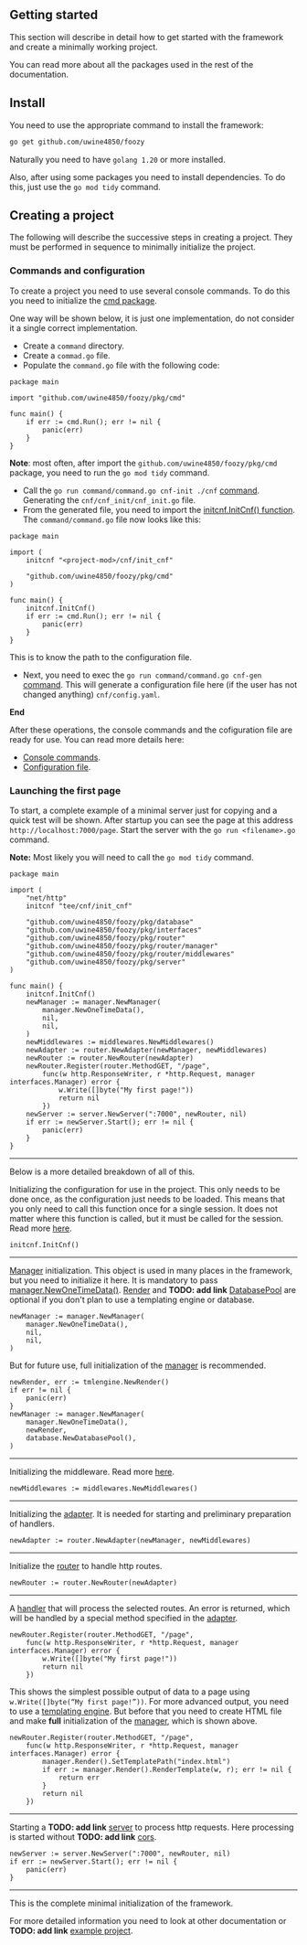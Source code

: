 ## Getting started
This section will describe in detail how to get started with the framework and create a minimally working project. 

You can read more about all the packages used in the rest of the documentation.

## Install
You need to use the appropriate command to install the framework:
```bash
go get github.com/uwine4850/foozy
```
Naturally you need to have `golang 1.20` or more installed.

Also, after using some packages you need to install dependencies. To do this, just use the `go mod tidy` command.

## Creating a project
The following will describe the successive steps in creating a project. They must be performed in sequence to minimally initialize the project.

### Commands and configuration
To create a project you need to use several console commands. To do this you need to initialize the [cmd package](cmd_and_config/cmd.md).

One way will be shown below, it is just one implementation, do not consider it a single correct implementation.

* Create a `command` directory.
* Create a `commad.go` file.
* Populate the `command.go` file with the following code:
```golang
package main

import "github.com/uwine4850/foozy/pkg/cmd"

func main() {
	if err := cmd.Run(); err != nil {
		panic(err)
	}
}
```
__Note__: most often, after import the `github.com/uwine4850/foozy/pkg/cmd` package, you need to run the `go mod tidy` command.

* Call the `go run command/command.go cnf-init ./cnf` [command](cmd_and_config/cmd.md#commands). Generating the `cnf/cnf_init/cnf_init.go` file.
* From the generated file, you need to import the [initcnf.InitCnf() function](cmd_and_config/config.md#init-cnf). The `command/command.go` file now looks like this:
```golang
package main

import (
	initcnf "<project-mod>/cnf/init_cnf"

	"github.com/uwine4850/foozy/pkg/cmd"
)

func main() {
	initcnf.InitCnf()
	if err := cmd.Run(); err != nil {
		panic(err)
	}
}
```
This is to know the path to the configuration file.

* Next, you need to exec the `go run command/command.go cnf-gen` [command](cmd_and_config/cmd.md#commands). This will generate a configuration file here (if the user has not changed anything) `cnf/config.yaml`.

__End__

After these operations, the console commands and the cofiguration file are ready for use.
You can read more details here:

* [Console commands](cmd_and_config/cmd.md).
* [Configuration file](cmd_and_config/config.md).

### Launching the first page
To start, a complete example of a minimal server just for copying and a quick test will be shown. After startup you can see the page at this address `http://localhost:7000/page`. Start the server with the `go run <filename>.go` command.

__Note:__ Most likely you will need to call the `go mod tidy` command.

```golang
package main

import (
	"net/http"
	initcnf "tee/cnf/init_cnf"

	"github.com/uwine4850/foozy/pkg/database"
	"github.com/uwine4850/foozy/pkg/interfaces"
	"github.com/uwine4850/foozy/pkg/router"
	"github.com/uwine4850/foozy/pkg/router/manager"
	"github.com/uwine4850/foozy/pkg/router/middlewares"
	"github.com/uwine4850/foozy/pkg/server"
)

func main() {
	initcnf.InitCnf()
	newManager := manager.NewManager(
		manager.NewOneTimeData(),
		nil,
		nil,
	)
	newMiddlewares := middlewares.NewMiddlewares()
	newAdapter := router.NewAdapter(newManager, newMiddlewares)
	newRouter := router.NewRouter(newAdapter)
	newRouter.Register(router.MethodGET, "/page",
		func(w http.ResponseWriter, r *http.Request, manager interfaces.Manager) error {
			w.Write([]byte("My first page!"))
			return nil
		})
	newServer := server.NewServer(":7000", newRouter, nil)
	if err := newServer.Start(); err != nil {
		panic(err)
	}
}
```
___
Below is a more detailed breakdown of all of this.

Initializing the configuration for use in the project. This only needs to be done once, as the configuration just needs to be loaded. This means that you only need to call this function once for a single session.  It does not matter where this function is called, but it must be called for the session. Read more [here](cmd_and_config/config.md#init-cnf).
```golang
initcnf.InitCnf()
```
___

[Manager](/router/manager/manager/) initialization. This object is used in many places in the framework, but you need to initialize it here. It is mandatory to pass [manager.NewOneTimeData()](/router/manager/manager/#onetimedata). [Render](/router/tmlengine/tmlengine) and __TODO: add link__ [DatabasePool]() are optional if you don't plan to use a templating engine or database.
```golang
newManager := manager.NewManager(
    manager.NewOneTimeData(),
	nil,
	nil,
)
```
But for future use, full initialization of the [manager](/router/manager/manager/) is recommended.
```golang
newRender, err := tmlengine.NewRender()
if err != nil {
    panic(err)
}
newManager := manager.NewManager(
	manager.NewOneTimeData(),
	newRender,
	database.NewDatabasePool(),
)
```
___
Initializing the middleware. Read more [here](/router/middlewares/middlewares).
```golang
newMiddlewares := middlewares.NewMiddlewares()
```
___
Initializing the [adapter](/router/router/#adapter). It is needed for starting and preliminary preparation of handlers.
```golang
newAdapter := router.NewAdapter(newManager, newMiddlewares)
```
___
Initialize the [router](/router/router/#router) to handle http routes.
```golang
newRouter := router.NewRouter(newAdapter)
```
___
A [handler](/router/router/) that will process the selected routes. 
An error is returned, which will be handled by a special method specified in the [adapter](/router/router/#adapter).
```golang
newRouter.Register(router.MethodGET, "/page",
	func(w http.ResponseWriter, r *http.Request, manager interfaces.Manager) error {
		w.Write([]byte("My first page!"))
		return nil
	})
```
This shows the simplest possible output of data to a page using `w.Write([]byte(“My first page!”))`.
For more advanced output, you need to use a [templating engine](/router/tmlengine/tmlengine). But before that you need to create HTML file and make __full__ initialization of the [manager](/router/manager/manager/), which is shown above.
```golang
newRouter.Register(router.MethodGET, "/page",
	func(w http.ResponseWriter, r *http.Request, manager interfaces.Manager) error {
		manager.Render().SetTemplatePath("index.html")
		if err := manager.Render().RenderTemplate(w, r); err != nil {
			return err
		}
		return nil
	})
```
___
Starting a __TODO: add link__ [server]() to process http requests. Here processing is started without __TODO: add link__ [cors]().
```golang
newServer := server.NewServer(":7000", newRouter, nil)
if err := newServer.Start(); err != nil {
	panic(err)
}
```
___

This is the complete minimal initialization of the framework. 

For more detailed information you need to look at other documentation or __TODO: add link__ [example project]().